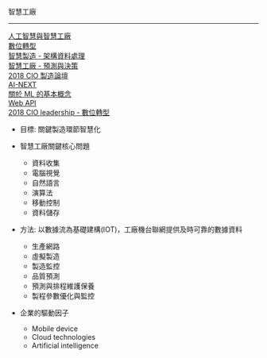 智慧工廠
***
[人工智慧與智慧工廠](../Data/智慧工廠.md)<br>[數位轉型](../Data/轉型.md)<br>[智慧製造 - 架構資料處理](../Data/智慧製造-1.md)<br>[智慧工廠 - 預測與決策 ](../Data/智慧製造-2.md)<br>[2018 CIO 製造論壇](../Data/2018-CIO-製造論壇.md)<br>[AI-NEXT](../Data/AINext.md)<br>[關於 ML 的基本概念](Data/類神經網路.md)<br>[Web API](../Data\WebAPI.md)<br>[2018 CIO leadership - 數位轉型](../Data/2018-CIO-製造論壇.md)<br>




+ 目標: 關鍵製造環節智慧化<br>

+ 智慧工廠關鍵核心問題


  + 資料收集
  + 電腦視覺
  + 自然語言
  + 演算法
  + 移動控制
  + 資料儲存

+ 方法: 以數據流為基礎建構(IOT)，工廠機台聯網提供及時可靠的數據資料
  + 生產網路
  + 虛擬製造
  + 製造監控
  * 品質預測
  + 預測與排程維護保養 
  + 製程參數優化與監控

+ 企業的驅動因子

  - Mobile device
  - Cloud technologies
  - Artificial intelligence



